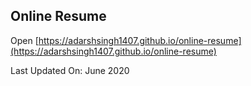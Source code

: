 ## Online Resume ##


Open [https://adarshsingh1407.github.io/online-resume](https://adarshsingh1407.github.io/online-resume)

Last Updated On: June 2020
